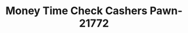 ---
f_zip-code: 63703
f_state-code: MO
title: Money Time Check Cashers Pawn-21772
f_phone: 573-334-2880
f_city-only: Cape Girardeau
f_address: 1901 Independence Street Cape Girardeau
f_location-unique-id: '21772'
slug: money-time-check-cashers-pawn-21772
updated-on: '2024-05-30T13:46:58.046Z'
created-on: '2024-05-30T13:36:59.803Z'
published-on: '2024-05-30T13:54:32.469Z'
f_city-state: cms/city/cape-girardeau-mo.md
f_company: cms/company/money-time-check-cashers-pawn.md
f_state: cms/state/missouri.md
layout: '[payday-loan].html'
tags: payday-loan
---